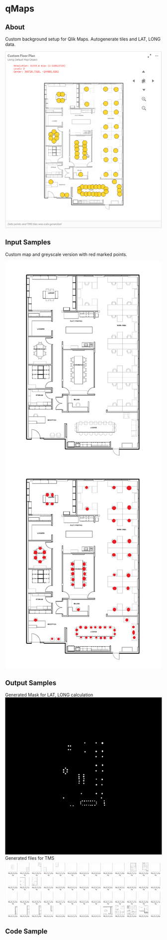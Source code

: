 # qMaps
## About
Custom background setup for Qlik Maps.
Autogenerate tiles and LAT, LONG data.

![Floor Plan](doc/FloorPlan/FloorPlan.gif)

## Input Samples
Custom map and greyscale version with red marked points. 

![Custom Map](doc/FloorPlan/FloorPlan.jpg)
![marked Map](doc/FloorPlan/FloorPlan_marked.jpg)

## Output Samples

Generated Mask for LAT, LONG calculation
![Generated Mask](doc/FloorPlan/GeneratedMask.png) 
Generated files for TMS
![TMS tiles](doc/FloorPlan/GeneratedTiles.gif)

## Code Sample
